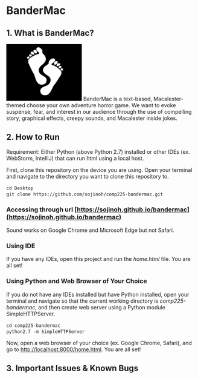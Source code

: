 # BanderMac

## 1. What is BanderMac?
<img height = "150px" width="200px" src="assets/icon.png">
BanderMac is a text-based, Macalester-themed choose your own adventure horror game. We want to evoke suspense, fear, and interest in our audience through the use of compelling story, graphical effects, creepy sounds, and Macalester inside jokes. 


## 2. How to Run
Requirement: Either Python (above Python 2.7) installed or other IDEs (ex. WebStorm, IntelliJ) that can run html using a local host. 

First, clone this repository on the device you are using. Open your terminal and navigate to the directory you want to clone this repository to. 
```
cd Desktop
git clone https://github.com/sojinoh/comp225-bandermac.git
```

### Accessing through url [https://sojinoh.github.io/bandermac](https://sojinoh.github.io/bandermac)
Sound works on Google Chrome and Microsoft Edge but not Safari.

### Using IDE
If you have any IDEs, open this project and run the *home.html* file. You are all set!

### Using Python and Web Browser of Your Choice
If you do not have any IDEs installed but have Python installed, open your terminal and navigate so that the current working directory is *comp225-bandermac*, and then create web server using a Python module SimpleHTTPServer.
```
cd comp225-bandermac
python2.7 -m SimpleHTTPServer
```
Now, open a web browser of your choice (ex. Google Chrome, Safari), and go to [http://localhost:8000/home.html](http://localhost:8000/home.html). You are all set!

## 3. Important Issues & Known Bugs



